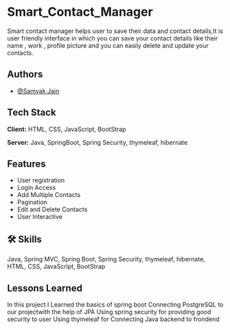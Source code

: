 # Smart_Contact_Manager

Smart contact manager helps user to save their data and contact details,It is user friendly interface in which you can save your contact details like their name , work , profile picture and you can easily delete and update your contacts.


## Authors

- [@Samyak Jain](https://www.github.com/roboanonymous)

## Tech Stack

**Client:** HTML, CSS, JavaScript, BootStrap

**Server:** Java, SpringBoot, Spring Security, thymeleaf, hibernate


## Features

- User registration
- Login Access
- Add Multiple Contacts
- Pagination
- Edit and Delete Contacts
- User Interactive


## 🛠 Skills
Java, Spring MVC, Spring Boot, Spring Security, thymeleaf, hibernate, HTML, CSS, JavaScript, BootStrap


## Lessons Learned

In this project I Learned the basics of spring boot
Connecting PostgreSQL to our projectwith the help of JPA
Using spring security for providing good security to user
Using thymeleaf for Connecting Java backend to frondend




<!--- ## Screenshots

![App Screenshot](https://via.placeholder.com/468x300?text=App+Screenshot+Here)--->


